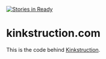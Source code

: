 [![Stories in Ready](https://badge.waffle.io/kinkstruction/kinkstruction.png?label=ready&title=Ready)](https://waffle.io/kinkstruction/kinkstruction)
# kinkstruction.com

This is the code behind [Kinkstruction](http://kinkstruction.com).
